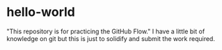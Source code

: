 # hello-world
"This repository is for practicing the GitHub Flow."
I have a little bit of knowledge on git but this is just to solidify and submit the work required.
